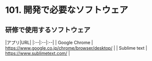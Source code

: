 # 101. 開発で必要なソフトウェア

## 研修で使用するソフトウェア

|アプリ|URL|
|:--|:--|:--|
| Google Chrome | https://www.google.co.jp/chrome/browser/desktop/ |
| Sublime text | https://www.sublimetext.com/ |